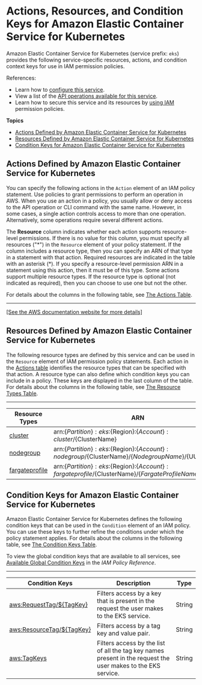 # Actions, Resources, and Condition Keys for Amazon Elastic Container Service for Kubernetes<a name="list_amazonelasticcontainerserviceforkubernetes"></a>

Amazon Elastic Container Service for Kubernetes \(service prefix: `eks`\) provides the following service\-specific resources, actions, and condition context keys for use in IAM permission policies\.

References:
+ Learn how to [configure this service](https://docs.aws.amazon.com/eks/latest/userguide/)\.
+ View a list of the [API operations available for this service](https://docs.aws.amazon.com/eks/latest/APIReference/)\.
+ Learn how to secure this service and its resources by [using IAM](https://docs.aws.amazon.com/eks/latest/userguide/IAM_policies.html) permission policies\.

**Topics**
+ [Actions Defined by Amazon Elastic Container Service for Kubernetes](#amazonelasticcontainerserviceforkubernetes-actions-as-permissions)
+ [Resources Defined by Amazon Elastic Container Service for Kubernetes](#amazonelasticcontainerserviceforkubernetes-resources-for-iam-policies)
+ [Condition Keys for Amazon Elastic Container Service for Kubernetes](#amazonelasticcontainerserviceforkubernetes-policy-keys)

## Actions Defined by Amazon Elastic Container Service for Kubernetes<a name="amazonelasticcontainerserviceforkubernetes-actions-as-permissions"></a>

You can specify the following actions in the `Action` element of an IAM policy statement\. Use policies to grant permissions to perform an operation in AWS\. When you use an action in a policy, you usually allow or deny access to the API operation or CLI command with the same name\. However, in some cases, a single action controls access to more than one operation\. Alternatively, some operations require several different actions\.

The **Resource** column indicates whether each action supports resource\-level permissions\. If there is no value for this column, you must specify all resources \("\*"\) in the `Resource` element of your policy statement\. If the column includes a resource type, then you can specify an ARN of that type in a statement with that action\. Required resources are indicated in the table with an asterisk \(\*\)\. If you specify a resource\-level permission ARN in a statement using this action, then it must be of this type\. Some actions support multiple resource types\. If the resource type is optional \(not indicated as required\), then you can choose to use one but not the other\.

For details about the columns in the following table, see [The Actions Table](reference_policies_actions-resources-contextkeys.md#actions_table)\.


****  
[\[See the AWS documentation website for more details\]](http://docs.aws.amazon.com/IAM/latest/UserGuide/list_amazonelasticcontainerserviceforkubernetes.html)

## Resources Defined by Amazon Elastic Container Service for Kubernetes<a name="amazonelasticcontainerserviceforkubernetes-resources-for-iam-policies"></a>

The following resource types are defined by this service and can be used in the `Resource` element of IAM permission policy statements\. Each action in the [Actions table](#amazonelasticcontainerserviceforkubernetes-actions-as-permissions) identifies the resource types that can be specified with that action\. A resource type can also define which condition keys you can include in a policy\. These keys are displayed in the last column of the table\. For details about the columns in the following table, see [The Resource Types Table](reference_policies_actions-resources-contextkeys.md#resources_table)\.


****  

| Resource Types | ARN | Condition Keys | 
| --- | --- | --- | 
|   [ cluster ](https://docs.aws.amazon.com/eks/latest/userguide/clusters.html)  |  arn:$\{Partition\}:eks:$\{Region\}:$\{Account\}:cluster/$\{ClusterName\}  |   [ aws:ResourceTag/$\{TagKey\} ](#amazonelasticcontainerserviceforkubernetes-aws_ResourceTag___TagKey_)   | 
|   [ nodegroup ](https://docs.aws.amazon.com/eks/latest/userguide/managed-node-groups.html)  |  arn:$\{Partition\}:eks:$\{Region\}:$\{Account\}:nodegroup/$\{ClusterName\}/$\{NodegroupName\}/$\{UUID\}  |   [ aws:ResourceTag/$\{TagKey\} ](#amazonelasticcontainerserviceforkubernetes-aws_ResourceTag___TagKey_)   | 
|   [ fargateprofile ](https://docs.aws.amazon.com/eks/latest/userguide/fargate-profile.html)  |  arn:$\{Partition\}:eks:$\{Region\}:$\{Account\}:fargateprofile/$\{ClusterName\}/$\{FargateProfileName\}/$\{UUID\}  |   [ aws:ResourceTag/$\{TagKey\} ](#amazonelasticcontainerserviceforkubernetes-aws_ResourceTag___TagKey_)   | 

## Condition Keys for Amazon Elastic Container Service for Kubernetes<a name="amazonelasticcontainerserviceforkubernetes-policy-keys"></a>

Amazon Elastic Container Service for Kubernetes defines the following condition keys that can be used in the `Condition` element of an IAM policy\. You can use these keys to further refine the conditions under which the policy statement applies\. For details about the columns in the following table, see [The Condition Keys Table](reference_policies_actions-resources-contextkeys.md#context_keys_table)\.

To view the global condition keys that are available to all services, see [Available Global Condition Keys](reference_policies_condition-keys.html#AvailableKeys) in the *IAM Policy Reference*\.


****  

| Condition Keys | Description | Type | 
| --- | --- | --- | 
|   [ aws:RequestTag/$\{TagKey\} ](https://docs.aws.amazon.com/eks/latest/userguide/security_iam_service-with-iam.html#security_iam_service-with-iam-tags)  | Filters access by a key that is present in the request the user makes to the EKS service\. | String | 
|   [ aws:ResourceTag/$\{TagKey\} ](https://docs.aws.amazon.com/eks/latest/userguide/security_iam_service-with-iam.html#security_iam_service-with-iam-tags)  | Filters access by a tag key and value pair\. | String | 
|   [ aws:TagKeys ](https://docs.aws.amazon.com/eks/latest/userguide/security_iam_service-with-iam.html#security_iam_service-with-iam-tags)  | Filters access by the list of all the tag key names present in the request the user makes to the EKS service\. | String | 